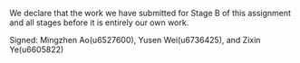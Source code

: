We declare that the work we have submitted for Stage B of this assignment and all stages before it is entirely our own work.


Signed: Mingzhen Ao(u6527600), Yusen Wei(u6736425), and Zixin Ye(u6605822)
